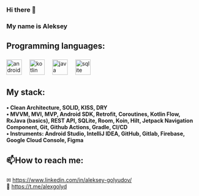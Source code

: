 ### Hi there 👋

<h3 align="left">My name is Aleksey</h3>

<h2 align="left">Programming languages:</h2>

###

<div align="left">
  <img src="https://cdn.jsdelivr.net/gh/devicons/devicon/icons/android/android-original.svg" height="40" alt="android logo"  />
  <img width="12" />
  <img src="https://cdn.jsdelivr.net/gh/devicons/devicon/icons/kotlin/kotlin-original.svg" height="40" alt="kotlin logo"  />
  <img width="12" />
  <img src="https://cdn.jsdelivr.net/gh/devicons/devicon/icons/java/java-original.svg" height="40" alt="java logo"  />
  <img width="12" />
  <img src="https://cdn.jsdelivr.net/gh/devicons/devicon/icons/sqlite/sqlite-original.svg" height="40" alt="sqlite logo"  />
</div>

###

<h2 align="left">My stack:</h2>
<h4 align="left">
• Clean Architecture, SOLID, KISS, DRY <br>
• MVVM, MVI, MVP, Android SDK, Retrofit, Coroutines, Kotlin Flow, RxJava (basics), REST API, SQLite, Room, Koin, Hilt, Jetpack Navigation Component, Git, Github Actions, Gradle, CI/CD  <br>
• Instruments: Android Studio, IntelliJ IDEA, GitHub, Gitlab, Firebase, Google Cloud Console, Figma <br>
  </h4>

<h2 align="left"> 📫How to reach me:</h2>

###

&#9993; https://www.linkedin.com/in/aleksey-golyudov/ <br>💬 https://t.me/alexgolyd

###
